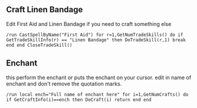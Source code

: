 ## Craft Linen Bandage 
Edit First Aid and Linen Bandage if you need to craft something else
```
/run CastSpellByName("First Aid") for r=1,GetNumTradeSkills() do if GetTradeSkillInfo(r) == "Linen Bandage" then DoTradeSkill(r,1) break end end CloseTradeSkill()
```


## Enchant
this perform the enchant or puts the enchant on your cursor. edit in name of enchant and don't remove the quotation marks.
```
/run local ench="Full name of enchant here" for i=1,GetNumCrafts() do if GetCraftInfo(i)==ench then DoCraft(i) return end end
```